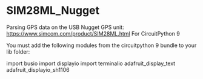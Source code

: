# SIM28ML_Nugget
Parsing GPS data on the USB Nugget
GPS unit: https://www.simcom.com/product/SIM28ML.html
For CircuitPython 9

You must add the following modules from the circuitpython 9 bundle to your lib folder:

import busio
import displayio
import terminalio
adafruit_display_text
adafruit_displayio_sh1106

